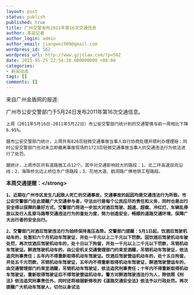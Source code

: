```yaml
---
layout: post
status: publish
published: true
title: 广州交警发布2011年第16次交通信息
author: 本站记者
author_login: admin
author_email: jiangwei909@gmail.com
wordpress_id: 562
wordpress_url: http://www.gzjtlaw.com/?p=562
date: 2011-05-25 22:54:28.000000000 +08:00
categories:
- 新闻动态
tags: []
comments: []
---
```

来自广州金盾网的报道:


广州市公安交警部门于5月24日发布2011年第16次交通信息。

    上周（2011年5月16日-2011年5月22日）市公安交警部门统计到的交通警情与前一周相比下降6.95%。

    据市公安交警部门统计，上周共有826宗轻微交通事故当事人自行协商处理并顺利办理理赔；同时公安交警部门也对未立即撤离事故现场的1723宗轻微交通事故当事人的交通违法行为依法进行了处罚。

    据统计，上周市区共有道路施工点12个。其中对交通影响较大的路段：1、北二环高速双向沿线；2、海珠桥北边上桥位东广场路段；3、花地大道、鹤洞路广佛地铁工程路段。

<strong>    本周交通提醒：<&#47;strong>

    1、近期在广州市区发生几起致人死亡的交通事故，交通事故的起因均是交通违法行为所致。市公安交警部门在此提醒广大交通参与者，守法出行是每个公民应尽的责任和义务，同时也是出行安全得以保障的最好方式，交警部门将进一步加大对酒后驾驶、超速、超载、冲红灯、车辆乱停放以及行人乱穿马路等交通违法行为的查处力度，努力创造安全、畅顺的道路交通环境，保障广大出行者的安全出行。

    2、交警部门对酒后驾驶违法行为始终保持高压态势。交警部门提醒：5月1日起，饮酒后驾驶机动车的，处暂扣六个月机动车驾驶证，并处一千元以上二千元以下罚款。因饮酒后驾驶机动车被处罚，再次饮酒后驾驶机动车的，处十日以下拘留，并处一千元以上二千元以下罚款，吊销机动车驾驶证。醉酒驾驶机动车的，由公安机关交通管理部门约束至酒醒，吊销机动车驾驶证，依法追究刑事责任；五年内不得重新取得机动车驾驶证。饮酒后驾驶营运机动车的，处十五日拘留，并处五千元罚款，吊销机动车驾驶证，五年内不得重新取得机动车驾驶证，醉酒驾驶营运车的，由交通管理部门约束至酒醒，吊销机动车驾驶证，依法追究刑事责任；十年内不得重新取得机动车驾驶证，重新取得驾驶证后不得驾驶营运机动车。警方对醉酒驾驶违法行为人，除依照《刑法》依法追究刑事责任外，同时还将根据新修改的《道路交通安全法》依法予以行政处罚。再次提醒广大机动车驾驶人，切勿以身试法
